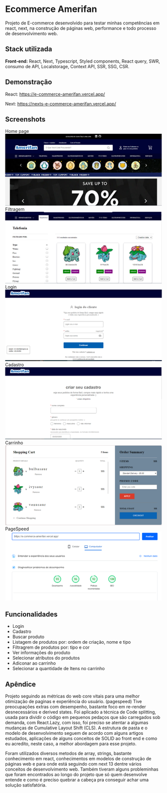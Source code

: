 # Ecommerce Amerifan

Projeto de E-commerce desenvolvido para testar minhas competências em react, next, na construção de páginas web, performance e todo processo de desenvolvimento web.

## Stack utilizada

**Front-end:** React, Next, Typescript, Styled components, React query, SWR, consumo de API, Localstorage, Context API, SSR, SSG, CSR.

## Demonstração

React: https://e-commerce-amerifan.vercel.app/

Next: https://nexts-e-commerce-amerifan.vercel.app/

## Screenshots

Home page
![App Screenshot](./readme/ecommerce.PNG)
Filtragem
![App Screenshot](./readme/filtros.PNG)
Login
![App Screenshot](./readme/login.PNG)
Cadastro
![App Screenshot](./readme/register.PNG)
Carrinho
![App Screenshot](./readme/carrinho.PNG)
PageSpeed
![App Screenshot](./readme/speed.PNG)

## Funcionalidades

- Login
- Cadastro
- Buscar produto
- Listagem de produtos por: ordem de criação, nome e tipo
- Filtragrem de produtos por: tipo e cor
- Ver informações do produto
- Selecionar atributos do produtos
- Adiconar ao carrinho
- Selecionar a quantidade de Itens no carrinho

## Apêndice

Projeto seguindo as métricas do web core vitais para uma melhor otimização de paginas e experiência do usuário. (pagespeed)
Tive preocupações extras com desempenho, bastante foco em re-render desnecessários e derived states. Foi aplicado a técnica de Code splitting, usada para dividir o código em pequenos pedaços que são carregados sob demanda, com React.Lazy, com isso, foi preciso se atentar a algumas mudanças de Cumulative Layout Shift (CLS). A estrutura de pasta e o modelo de desenvolvimento seguem de acordo com alguns artigos estudados, aplicações de alguns conceitos de SOLID ao front end e como eu acredito, neste caso, a melhor abordagem para esse projeto.

Foram utilizados diversos metodos de array, strings, bastante conhecimento em react, conhecimentos em modelos de construção de páginas web e para onde está seguindo com next 13 dentre vários conceitos de desenvolvimento web. Também tiveram alguns probleminhas que foram encontrados ao longo do projeto que só quem desenvolve entende e como é preciso quebrar a cabeça pra conseguir achar uma solução satisfatória.
